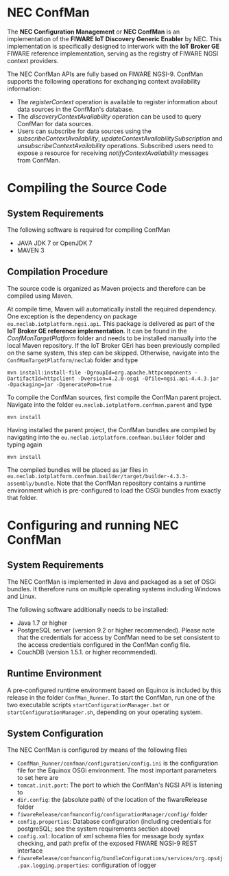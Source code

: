 NEC ConfMan
==

The **NEC Configuration Management** or **NEC ConfMan** is an implementation of the **FIWARE IoT Discovery Generic Enabler** by NEC. This implementation is specifically designed to interwork with the **IoT Broker GE** FIWARE reference implementation, serving as the registry of FIWARE NGSI context providers.

The NEC ConfMan APIs are fully based on FIWARE NGSI-9. ConfMan supports the following operations for exchanging context availability information:
* The *registerContext* operation is available to register information about data sources in the ConfMan's database.
* The *discoveryContextAvailability* operation can be used to query ConfMan for data sources.
* Users can subscribe for data sources using the *subscribeContextAvailability*, *updateContextAvailabilitySubscription* and *unsubscribeContextAvailability* operations. Subscribed users need to expose a resource for receiving *notifyContextAvailability* messages from ConfMan.

Compiling the Source Code
==

System Requirements
--
The following software is required for compiling ConfMan
* JAVA JDK 7 or OpenJDK 7
* MAVEN 3

Compilation Procedure
--
The source code is organized as Maven projects and therefore can be compiled using Maven. 

At compile time, Maven will automatically install the required dependency. One exception is the dependency on package `eu.neclab.iotplatform.ngsi.api`. This package is delivered as part of the **IoT Broker GE reference implementation**. It can be found in the *ConfManTargetPlatform* folder and needs to be installed manually into the local Maven repository. If the IoT Broker GEri has been previously compiled on the same system, this step can be skipped. Otherwise, navigate into the `ConfManTargetPlatform/neclab` folder and type

```
mvn install:install-file -DgroupId=org.apache.httpcomponents -DartifactId=httpclient -Dversion=4.2.0-osgi -Dfile=ngsi.api-4.4.3.jar -Dpackaging=jar -DgeneratePom=true
```

To compile the ConfMan sources, first compile the ConfMan parent project. Navigate into the folder `eu.neclab.iotplatform.confman.parent` and type

```
mvn install
```

Having installed the parent project, the ConfMan bundles are compiled by navigating into the `eu.neclab.iotplatform.confman.builder` folder and typing again

```
mvn install
```

The compiled bundles will be placed as jar files in `eu.neclab.iotplatform.confman.builder/target/builder-4.3.3-assembly/bundle`. Note that the ConfMan repository contains a runtime environment which is pre-configured to load the OSGi bundles from exactly that folder.


Configuring and running NEC ConfMan
==


System Requirements
--
The NEC ConfMan is implemented in Java and packaged as a set of OSGi bundles. It therefore runs on multiple operating systems including Windows and Linux.

The following software additionally needs to be installed:
* Java 1.7 or higher
* PostgreSQL server (version 9.2 or higher recommended). Please note that the credentials for access by ConfMan need to be set consistent to the access credentials configured in the ConfMan config file.
* CouchDB (version 1.5.1. or higher recommended).

Runtime Environment
--
A pre-configured runtime environment based on Equinox is included by this release in the folder `ConfMan_Runner`. To start the ConfMan, run one of the two executable scripts `startConfigurationManager.bat` or `startConfigurationManager.sh`, depending on your operating system.

System Configuration
---
The NEC ConfMan is configured by means of the following files
* `ConfMan_Runner/confman/configuration/config.ini` is the configuration file for the Equinox OSGi environment. The most important parameters to set here are
 * `tomcat.init.port`: The port to which the ConfMan's NGSI API is listening to
 * `dir.config`: the (absolute path) of the location of the fiwareRelease folder
* `fiwareRelease/confmanconfig/configurationManager/config/` folder
 * `config.properties`: Database configuration (including credentials for postgreSQL; see the system requirements section above)
 * `config.xml`: location of xml schema files for message body syntax checking, and path prefix of the exposed FIWARE NGSI-9 REST interface
*  `fiwareRelease/confmanconfig/bundleConfigurations/services/org.ops4j.pax.logging.properties`: configuration of logger
